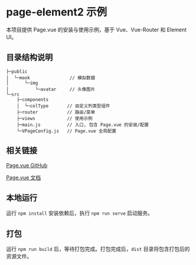 # page-element2 示例

本项目提供 Page.vue 的安装与使用示例，基于 Vue、Vue-Router 和 Element UI。



## 目录结构说明

```
├─public
│  └─mook               // 模拟数据
│      └─img
│          └─avatar     // 头像图片
└─src
    ├─components
    │  └─colType       // 自定义列类型组件
    ├─router           // 路由/菜单
    ├─views            // 使用示例
    ├─main.js          // 入口, 包含 Page.vue 的安装/配置
    └─VPageConfig.js   // Page.vue 全局配置
```



## 相关链接

[Page.vue GitHub](https://github.com/gonglihai/page-element2)

[Page.vue 文档](https://page-element2.glh.red/)




## 本地运行

运行 `npm install` 安装依赖后，执行 `npm run serve` 启动服务。



## 打包

运行 `npm run build` 后，等待打包完成。打包完成后，`dist` 目录将包含打包后的资源文件。

